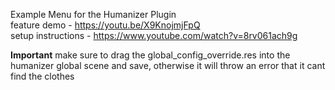 Example Menu for the Humanizer Plugin  
feature demo - https://youtu.be/X9KnojmjFpQ  
setup instructions - https://www.youtube.com/watch?v=8rv061ach9g  

**Important** make sure to drag the global_config_override.res into the humanizer global scene and save, otherwise it will throw an error that it cant find the clothes
